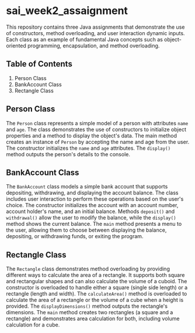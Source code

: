 # sai_week2_assaignment
This repository contains three Java assignments that demonstrate the use of constructors, method overloading, and user interaction dynamic inputs. Each class  as an example of fundamental Java concepts such as object-oriented programming, encapsulation, and method overloading.

## Table of Contents

1. Person Class
2. BankAccount Class
3. Rectangle Class

## Person Class 
The `Person` class represents a simple model of a person with attributes `name` and `age`. The class demonstrates the use of constructors to initialize object properties and a method to display the object's data.
The main method creates an instance of `Person` by accepting the name and age from the user.
The constructor initializes the `name` and `age` attributes.
The `display()` method outputs the person's details to the console.
  
 ## BankAccount Class
The `BankAccount` class models a simple bank account that supports depositing, withdrawing, and displaying the account balance. The class includes user interaction to perform these operations based on the user's choice. 
The constructor initializes the account with an account number, account holder's name, and an initial balance.
Methods `deposit()` and `withdrawal()` allow the user to modify the balance, while the `display()` method shows the current balance.
The `main` method presents a menu to the user, allowing them to choose between displaying the balance, depositing, or withdrawing funds, or exiting the program.

 ## Rectangle Class
The `Rectangle` class demonstrates method overloading by providing different ways to calculate the area of a rectangle. It supports both square and rectangular shapes and can also calculate the volume of a cuboid.
The constructor is overloaded to handle either a square (single side length) or a rectangle (length and width).
The `calculateArea()` method is overloaded to calculate the area of a rectangle or the volume of a cube when a height is provided.
The `displayDimensions()` method outputs the rectangle's dimensions.
The `main` method creates two rectangles (a square and a rectangle) and demonstrates area calculation for both, including volume calculation for a cube.

 

 
